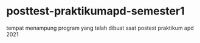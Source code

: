 # posttest-praktikumapd-semester1
tempat menampung program yang telah dibuat saat postest praktikum apd 2021
